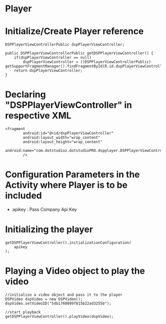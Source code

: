 # Player


# Initialize/Create Player reference
```
DSPPlayerViewControllerPublic dspPlayerViewController;

public DSPPlayerViewControllerPublic getDSPPlayerViewController() {
    if(dspPlayerViewController == null)
        dspPlayerViewController = ((DSPPlayerViewControllerPublic) getSupportFragmentManager().findFragmentById(R.id.dspPlayerViewController));
    return dspPlayerViewController;
}
```

# Declaring "DSPPlayerViewController" in respective XML
```
<fragment
        android:id="@+id/dspPlayerViewController"
        android:layout_width="wrap_content"
        android:layout_height="wrap_content"
        android:name="com.dotstudioz.dotstudioPRO.dspplayer.DSPPlayerViewController"
        />
```

# Configuration Parameters in the Activity where Player is to be included
<ul>
  <li>apikey      : Pass Company Api Key</li>
</ul>

# Initializing the player
```
getDSPPlayerViewController().initializationConfiguration(
    apikey
);
```

# Playing a Video object to play the video
```
//initialize a video object and pass it to the player
DSPVideo dspVideo = new DSPVideo();
dspVideo.setVideoID("5db1760099f815b22ad3255b");

//start playback
getDSPPlayerViewController().playVideo(dspVideo);
```